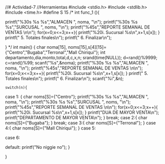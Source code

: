 //# Actividad-7
//Herramientas
#include <stdio.h>
#include <stdlib.h>
#include <time.h>
#define S 15
/*
int func_1 (){

  printf("%30s %s %s","ALMACEN ", noma, "\n");
    printf("%30s %s %s","SURCUSAL ", noms, "\n");
    printf("%45s","REPORTE SEMANAL DE VENTAS \n\n");
    for(x=0;x<=3;x++){
    printf("%20i. Sucursal %s\n",x+1,s[x]);
    }
    printf("                   5. Totales finales\n");
    printf("                   6. Finalizar\n");

}
*/
int main()
{
    char noma[15], noms[15],s[4][15]={"Centro","Bugaba","Terronal","Mall Chiriqui"};
    int departamento,dia,monto,total,d,c,x,n;
    srand(time(NULL));
    d=rand()%9999;
    c=rand()%99;
    scanf("%s",&noma);
    printf("%30s %s %s","ALMACEN ", noma, "\n");
    printf("%45s","REPORTE SEMANAL DE VENTAS \n\n");
    for(x=0;x<=3;x++){
    printf("%20i. Sucursal %s\n",x+1,s[x]);
    }
    printf("                   5. Totales finales\n");
    printf("                   6. Finalizar\n");
    scanf("%i",&n);

    switch(n){
case 1:
    {
    char noms[S]={"Centro"};
    printf("%30s %s %s","ALMACEN ", noma, "\n");
    printf("%30s %s %s","SURCUSAL ", noms, "\n");
    printf("%45s","REPORTE SEMANAL DE VENTAS \n\n");
    for(x=0;x<=3;x++){
    printf("%20i. Sucursal %s\n",x+1,s[x]);
    }
    printf("DUA DE MAYOR VENTA\n");
    printf("DEPARTAMENTO DE MAYOR VENTA\n");
    }
     break;
case 2:{
    char noms[S]={"Bugaba"};
}
break;
case 3:{
    char noms[S]={"Terronal"};
}
case 4:{
    char noms[S]={"Mall Chiriqui"};
}
case 5:

case 6:

default:
    printf("No niggie no");
    }
    
  }
